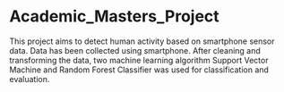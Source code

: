 # Academic_Masters_Project
This project aims to detect human activity based on smartphone sensor data. Data has been collected using smartphone. After cleaning and transforming the data, two machine learning algorithm Support Vector Machine and Random Forest Classifier was used for classification and evaluation.

